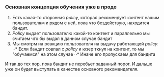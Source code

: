 ### Основная  концепция обучения уже в проде

1. Есть какая-то сторонная *policy*, которая рекомендует контент нашим пользователям и рядом с ней, пока что бездействую, находится бандит.
2. *Policy* выдает пользователю какой-то контент и параллельно мы считаем что бы выдал в данном случае бандит
3. Мы смотрм на реакцию пользователя на выдачу работающей *policy*:
⋅⋅* Если бандит совпал с *policy* и юзер ткнул на контент, то мы "обучаемся" на этом случае
⋅⋅* Иначе его пропускаем для бандита

 И так до тех пор, пока бандит не перебьет заданный порог. И дальше уже он будет выступать в качестве основного рекомендателя.
